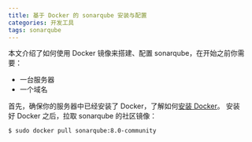 ```yaml
---
title: 基于 Docker 的 sonarqube 安装与配置
categories: 开发工具
tags: sonarqube
---
```


本文介绍了如何使用 Docker 镜像来搭建、配置 sonarqube，在开始之前你需要：

- 一台服务器
- 一个域名

首先，确保你的服务器中已经安装了 Docker，了解如何[安装 Docker](https://docs.docker.com/get-docker/)。
安装好 Docker 之后，拉取 sonarqube 的社区镜像：

``` bash
$ sudo docker pull sonarqube:8.0-community
```
